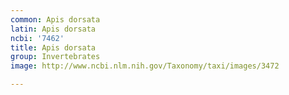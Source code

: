 ```yaml
---
common: Apis dorsata
latin: Apis dorsata
ncbi: '7462'
title: Apis dorsata
group: Invertebrates
image: http://www.ncbi.nlm.nih.gov/Taxonomy/taxi/images/3472

---
```

